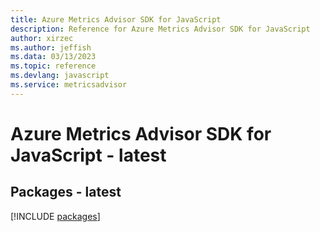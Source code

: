 ```yaml
---
title: Azure Metrics Advisor SDK for JavaScript
description: Reference for Azure Metrics Advisor SDK for JavaScript
author: xirzec
ms.author: jeffish
ms.data: 03/13/2023
ms.topic: reference
ms.devlang: javascript
ms.service: metricsadvisor
---
```

# Azure Metrics Advisor SDK for JavaScript - latest
## Packages - latest
[!INCLUDE [packages](metrics-advisor-index.md)]